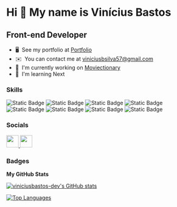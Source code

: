 Hi 👋 My name is Vinícius Bastos
================================

Front-end Developer
-------------------

* 🖥️  See my portfolio at [Portfolio](http://viniciusbastos.vercel.app)
* ✉️  You can contact me at [viniciusbsilva57@gmail.com](mailto:viniciusbsilva57@gmail.com)
* 🚀  I'm currently working on [Moviectionary](http://moviectionary.vercel.app)
* 🧠  I'm learning Next

### Skills

  ![Static Badge](https://img.shields.io/badge/React-27272A?style=for-the-badge&logo=React)
  ![Static Badge](https://img.shields.io/badge/Javascript-27272A?style=for-the-badge&logo=Javascript)
  ![Static Badge](https://img.shields.io/badge/Typescript-27272A?style=for-the-badge&logo=Typescript)
  ![Static Badge](https://img.shields.io/badge/Styled-27272A?style=for-the-badge&logo=Styled-components)
  ![Static Badge](https://img.shields.io/badge/MaterialUI-27272A?style=for-the-badge&logo=mui)
  ![Static Badge](https://img.shields.io/badge/Node-27272A?style=for-the-badge&logo=Node.js)
  ![Static Badge](https://img.shields.io/badge/Express-27272A?style=for-the-badge&logo=Express)
  ![Static Badge](https://img.shields.io/badge/MongoDB-27272A?style=for-the-badge&logo=MongoDB)  


### Socials

<p align="left"> <a href="https://www.github.com/viniciusbastos-dev" target="_blank" rel="noreferrer"> <picture> <source media="(prefers-color-scheme: dark)" srcset="https://raw.githubusercontent.com/danielcranney/readme-generator/main/public/icons/socials/github-dark.svg" /> <source media="(prefers-color-scheme: light)" srcset="https://raw.githubusercontent.com/danielcranney/readme-generator/main/public/icons/socials/github.svg" /> <img src="https://raw.githubusercontent.com/danielcranney/readme-generator/main/public/icons/socials/github.svg" width="32" height="32" /> </picture> </a> <a href="https://www.linkedin.com/in/vinicius-bastos-silva" target="_blank" rel="noreferrer"> <picture> <source media="(prefers-color-scheme: dark)" srcset="https://raw.githubusercontent.com/danielcranney/readme-generator/main/public/icons/socials/linkedin-dark.svg" /> <source media="(prefers-color-scheme: light)" srcset="https://raw.githubusercontent.com/danielcranney/readme-generator/main/public/icons/socials/linkedin.svg" /> <img src="https://raw.githubusercontent.com/danielcranney/readme-generator/main/public/icons/socials/linkedin.svg" width="32" height="32" /> </picture> </a></p>

### Badges

<b>My GitHub Stats</b>

<a href="http://www.github.com/viniciusbastos-dev"><img src="https://viniciusbastos-readme.vercel.app/api?username=viniciusbastos-dev&show_icons=true&hide=&count_private=true&title_color=ef4444&text_color=ffffff&icon_color=ef4444&bg_color=27272a&hide_border=true&show_icons=true" alt="viniciusbastos-dev's GitHub stats" /></a>

<a href="https://github.com/viniciusbastos-dev" align="left"><img src="https://viniciusbastos-readme.vercel.app/api/top-langs/?username=viniciusbastos-dev&langs_count=10&title_color=ef4444&text_color=ffffff&icon_color=ef4444&bg_color=27272a&hide_border=true&locale=en&custom_title=Top%20%Languages" alt="Top Languages" /></a>
